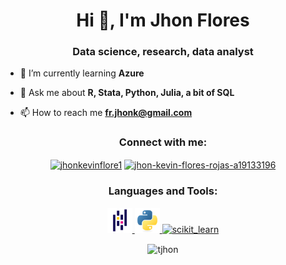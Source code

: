 <h1 align="center">Hi 👋, I'm Jhon Flores</h1>
<h3 align="center">Data science, research, data analyst</h3>

- 🌱 I’m currently learning **Azure**

- 💬 Ask me about **R, Stata, Python, Julia, a bit of SQL**

- 📫 How to reach me **fr.jhonk@gmail.com**

<h3 align="center">Connect with me:</h3>
<p align="center">
<a href="https://twitter.com/jhonkevinflore1" target="blank"><img align="center" src="https://raw.githubusercontent.com/rahuldkjain/github-profile-readme-generator/master/src/images/icons/Social/twitter.svg" alt="jhonkevinflore1" height="30" width="40" /></a>
<a href="https://linkedin.com/in/jhon-kevin-flores-rojas-a19133196" target="blank"><img align="center" src="https://raw.githubusercontent.com/rahuldkjain/github-profile-readme-generator/master/src/images/icons/Social/linked-in-alt.svg" alt="jhon-kevin-flores-rojas-a19133196" height="30" width="40" /></a>
</p>

<h3 align="center">Languages and Tools:</h3>
<p align="center"> <a href="https://pandas.pydata.org/" target="_blank" rel="noreferrer"> <img src="https://raw.githubusercontent.com/devicons/devicon/2ae2a900d2f041da66e950e4d48052658d850630/icons/pandas/pandas-original.svg" alt="pandas" width="40" height="40"/> </a> <a href="https://www.python.org" target="_blank" rel="noreferrer"> <img src="https://raw.githubusercontent.com/devicons/devicon/master/icons/python/python-original.svg" alt="python" width="40" height="40"/> </a> <a href="https://scikit-learn.org/" target="_blank" rel="noreferrer"> <img src="https://upload.wikimedia.org/wikipedia/commons/0/05/Scikit_learn_logo_small.svg" alt="scikit_learn" width="40" height="40"/> </a> </p>

<p align = 'center'><img align="center" src="https://github-readme-stats.vercel.app/api/top-langs?username=tjhon&show_icons=true&hide=jupyter%20notebook,vim%20script%0A&theme=algolia&locale=en&layout=compact" alt="tjhon" /></p>

